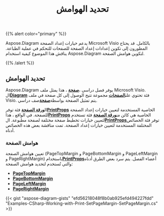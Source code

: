 ﻿---
title: تحديد الهوامش
type: docs
weight: 20
url: /ar/net/setting-margins/
description: يوضح هذا القسم كيفية تعيين خيارات صفحة visio باستخدام Aspose.Diagram.
---
{{% alert color="primary" %}}

Aspose.Diagram يدعم خيارات إعداد الصفحة Microsoft Visio بالكامل. قد يحتاج المطورون إلى تكوين إعدادات إعداد الصفحة للصفحات للتحكم في عملية الطباعة. يناقش هذا الموضوع كيفية استخدام Aspose.Diagram لتكوين هوامش الصفحة.

{{% /alert %}}

## **تحديد الهوامش**

 Aspose.Diagram يوفر فصل دراسي ،[**صفحة**](https://reference.aspose.com/diagram/net/aspose.diagram/page) ، هذا يمثل ملف Microsoft Visio. ال[**Diagram**](https://reference.aspose.com/diagram/net/aspose.diagram/page) فئة تحتوي على[**الصفحات**](https://reference.aspose.com/diagram/net/aspose.diagram/pagecollection) مجموعة تتيح الوصول إلى كل صفحة في ملف Visio. يتم تمثيل الصفحة بواسطة[**صفحة**](https://reference.aspose.com/diagram/net/aspose.diagram/page)صف دراسي.

 ال[**ورقة الصفحة**](https://reference.aspose.com/diagram/net/aspose.diagram/pagesheet) فئة توفر[**PrintProps**](https://reference.aspose.com/diagram/net/aspose.diagram/pagesheet/properties/printprops) الخاصية المستخدمة لتعيين خيارات إعداد الصفحة للصفحة. في الواقع ، هذا[**PrintProps**](https://reference.aspose.com/diagram/net/aspose.diagram/pagesheet/properties/printprops) الخاصية هي كائن من[**ورقة الصفحة**](https://reference.aspose.com/diagram/net/aspose.diagram/pagesheet) فئة تستخدم لتعيين خيارات تخطيط صفحة مختلفة لصفحة مطبوعة. ال[**PrintProps**](https://reference.aspose.com/diagram/net/aspose.diagram/pagesheet/properties/printprops)توفر فئة الخصائص المختلفة المستخدمة لتعيين خيارات إعداد الصفحة. تمت مناقشة بعض هذه الخصائص أدناه.

### **هوامش الصفحة**

 تعيين هوامش الصفحة (PageTopMargin و PageBottomMargin و PageLeftMargin و PageRightMargin) باستخدام[**PrintProps**](https://reference.aspose.com/diagram/net/aspose.diagram/pagesheet/properties/printprops)أعضاء الفصل. يتم سرد بعض الطرق أدناه والتي تُستخدم لتحديد هوامش الصفحة:

- [**PageTopMargin**](https://reference.aspose.com/diagram/net/aspose.diagram/printprops/properties/pagetopmargin)
- [**PageBottomMargin**](https://reference.aspose.com/diagram/net/aspose.diagram/printprops/properties/pagebottommargin)
- [**PageLeftMargin**](https://reference.aspose.com/diagram/net/aspose.diagram/printprops/properties/pageleftmargin)
- [**PageRightMargin**](https://reference.aspose.com/diagram/net/aspose.diagram/printprops/properties/pagerightmargin)

{{< gist "aspose-diagram-gists" "efd56218048f8b0ab925efd494227fdd" "Examples-CSharp-Working-with-Print-SetPageMargin-SetPageMargin.cs" >}}